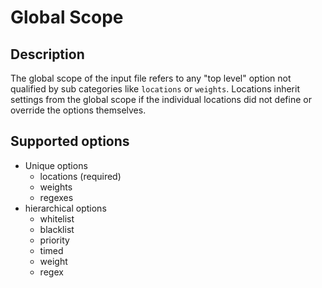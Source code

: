 # Global Scope

## Description

The global scope of the input file refers to any "top level" option not qualified by
sub categories like `locations` or `weights`. Locations inherit settings from the global scope
if the individual locations did not define or override the options themselves.

## Supported options

* Unique options
    * locations (required)
    * weights
    * regexes
* hierarchical options
    * whitelist
    * blacklist
    * priority
    * timed
    * weight
    * regex
